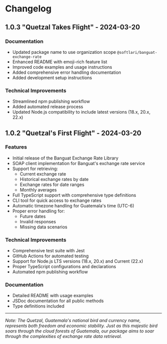 # Changelog

## 1.0.3 "Quetzal Takes Flight" - 2024-03-20

### Documentation

- Updated package name to use organization scope `@softlari/banguat-exchange-rate`
- Enhanced README with emoji-rich feature list
- Improved code examples and usage instructions
- Added comprehensive error handling documentation
- Added development setup instructions

### Technical Improvements

- Streamlined npm publishing workflow
- Added automated release process
- Updated Node.js compatibility to include latest versions (18.x, 20.x, 22.x)

## 1.0.2 "Quetzal's First Flight" - 2024-03-20

### Features

- Initial release of the Banguat Exchange Rate Library
- SOAP client implementation for Banguat's exchange rate service
- Support for retrieving:
  - Current exchange rate
  - Historical exchange rates by date
  - Exchange rates for date ranges
  - Monthly averages
- Full TypeScript support with comprehensive type definitions
- CLI tool for quick access to exchange rates
- Automatic timezone handling for Guatemala's time (UTC-6)
- Proper error handling for:
  - Future dates
  - Invalid responses
  - Missing data scenarios

### Technical Improvements

- Comprehensive test suite with Jest
- GitHub Actions for automated testing
- Support for Node.js LTS versions (18.x, 20.x) and Current (22.x)
- Proper TypeScript configurations and declarations
- Automated npm publishing workflow

### Documentation

- Detailed README with usage examples
- JSDoc documentation for all public methods
- Type definitions included

---

_Note: The Quetzal, Guatemala's national bird and currency name, represents both freedom and economic stability. Just as this majestic bird soars through the cloud forests of Guatemala, our package aims to soar through the complexities of exchange rate data retrieval._
